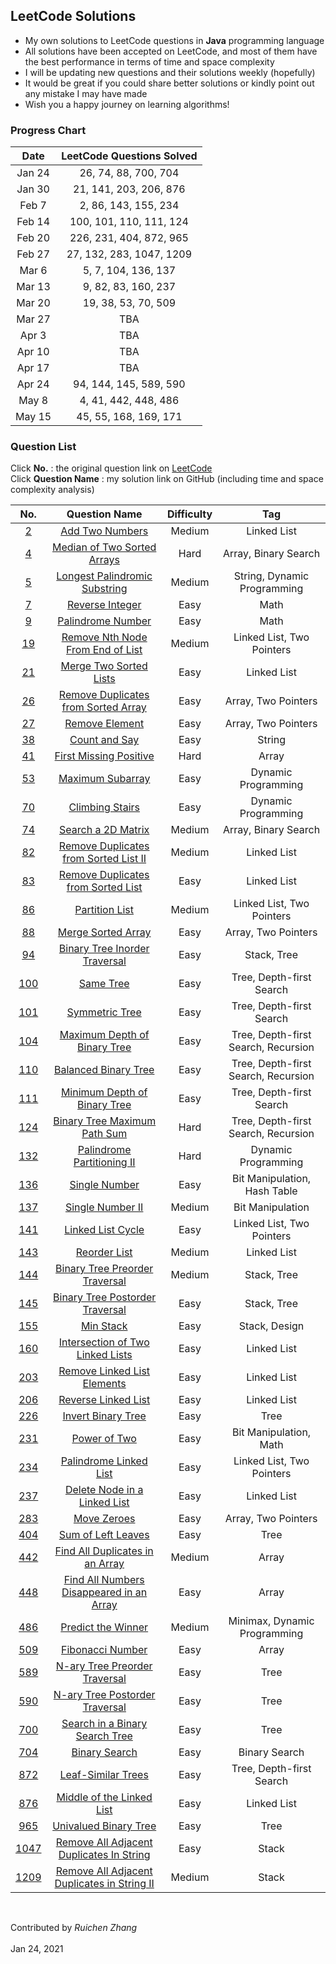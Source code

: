 ## LeetCode Solutions

<ul>
<li>My own solutions to LeetCode questions in <strong>Java</strong> programming language</li>
<li>All solutions have been accepted on LeetCode, and most of them have the best performance in terms of time and space complexity</li> 
<li>I will be updating new questions and their solutions weekly (hopefully)</li>
<li>It would be great if you could share better solutions or kindly point out any mistake I may have made</li>
<li>Wish you a happy journey on learning algorithms!</li>
</ul>

### Progress Chart

| Date | LeetCode Questions Solved |
| :----: | :----: |
| Jan 24 | 26, 74, 88, 700, 704 |
| Jan 30 | 21, 141, 203, 206, 876 |
| Feb 7 | 2, 86, 143, 155, 234 |
| Feb 14 | 100, 101, 110, 111, 124 |
| Feb 20 | 226, 231, 404, 872, 965 |
| Feb 27 | 27, 132, 283, 1047, 1209 |
| Mar 6 | 5, 7, 104, 136, 137 |
| Mar 13 | 9, 82, 83, 160, 237 |
| Mar 20 | 19, 38, 53, 70, 509 |
| Mar 27 | TBA |
| Apr 3 | TBA |
| Apr 10 | TBA |
| Apr 17 | TBA |
| Apr 24 | 94, 144, 145, 589, 590 |
| May 8 | 4, 41, 442, 448, 486 |
| May 15 | 45, 55, 168, 169, 171 |

### Question List
Click <strong>No.</strong> : the original question link on [LeetCode]((https://leetcode-cn.com/))<br>
Click <strong>Question Name</strong> : my solution link on GitHub (including time and space complexity analysis)

| No. | Question Name | Difficulty | Tag |
| :----: | :----: | :----: | :----: |
| [2](https://leetcode-cn.com/problems/add-two-numbers/) | [Add Two Numbers](https://github.com/ruichen199801/leetcode-solutions/blob/main/src/com/leetcode/ruichen199801/AddTwoNumbers.java) | Medium | Linked List |
| [4](https://leetcode-cn.com/problems/median-of-two-sorted-arrays/) | [Median of Two Sorted Arrays](https://github.com/ruichen199801/leetcode-solutions/blob/main/src/com/leetcode/ruichen199801/MedianOfTwoSortedArrays.java) | Hard | Array, Binary Search |
| [5](https://leetcode-cn.com/problems/longest-palindromic-substring/) | [Longest Palindromic Substring](https://github.com/ruichen199801/leetcode-solutions/blob/main/src/com/leetcode/ruichen199801/LongestPalindromicSubstring.java) | Medium | String, Dynamic Programming |
| [7](https://leetcode-cn.com/problems/reverse-integer/) | [Reverse Integer](https://github.com/ruichen199801/leetcode-solutions/blob/main/src/com/leetcode/ruichen199801/ReverseInteger.java) | Easy | Math |
| [9](https://leetcode-cn.com/problems/palindrome-number/) | [Palindrome Number](https://github.com/ruichen199801/leetcode-solutions/blob/main/src/com/leetcode/ruichen199801/PalindromeNumber.java) | Easy | Math |
| [19](https://leetcode-cn.com/problems/remove-nth-node-from-end-of-list/) | [Remove Nth Node From End of List](https://github.com/ruichen199801/leetcode-solutions/blob/main/src/com/leetcode/ruichen199801/RemoveNthNodeFromEndOfList.java) | Medium | Linked List, Two Pointers |
| [21](https://leetcode-cn.com/problems/merge-two-sorted-lists/) | [Merge Two Sorted Lists](https://github.com/ruichen199801/leetcode-solutions/blob/main/src/com/leetcode/ruichen199801/MergeTwoSortedLists.java) | Easy | Linked List |
| [26](https://leetcode-cn.com/problems/remove-duplicates-from-sorted-array/) | [Remove Duplicates from Sorted Array](https://github.com/ruichen199801/leetcode-solutions/blob/main/src/com/leetcode/ruichen199801/RemoveDuplicatesFromSortedArray.java) | Easy | Array, Two Pointers |
| [27](https://leetcode-cn.com/problems/remove-element/) | [Remove Element](https://github.com/ruichen199801/leetcode-solutions/blob/main/src/com/leetcode/ruichen199801/RemoveElement.java) | Easy | Array, Two Pointers |
| [38](https://leetcode-cn.com/problems/count-and-say/) | [ Count and Say](https://github.com/ruichen199801/leetcode-solutions/blob/main/src/com/leetcode/ruichen199801/CountAndSay.java) | Easy | String |
| [41](https://leetcode-cn.com/problems/first-missing-positive/) | [First Missing Positive](https://github.com/ruichen199801/leetcode-solutions/blob/main/src/com/leetcode/ruichen199801/FirstMissingPositive.java) | Hard | Array |
| [53](https://leetcode-cn.com/problems/maximum-subarray/) | [Maximum Subarray](https://github.com/ruichen199801/leetcode-solutions/blob/main/src/com/leetcode/ruichen199801/MaximumSubarray.java) | Easy | Dynamic Programming |
| [70](https://leetcode-cn.com/problems/climbing-stairs/) | [Climbing Stairs](https://github.com/ruichen199801/leetcode-solutions/blob/main/src/com/leetcode/ruichen199801/ClimbingStairs.java) | Easy | Dynamic Programming |
| [74](https://leetcode-cn.com/problems/search-a-2d-matrix/) | [Search a 2D Matrix](https://github.com/ruichen199801/leetcode-solutions/blob/main/src/com/leetcode/ruichen199801/SearchA2DMatrix.java) | Medium | Array, Binary Search |
| [82](https://leetcode-cn.com/problems/remove-duplicates-from-sorted-list-ii/) | [Remove Duplicates from Sorted List II](https://github.com/ruichen199801/leetcode-solutions/blob/main/src/com/leetcode/ruichen199801/RemoveDuplicatesFromSortedListII.java) | Medium | Linked List |
| [83](https://leetcode-cn.com/problems/remove-duplicates-from-sorted-list/) | [Remove Duplicates from Sorted List](https://github.com/ruichen199801/leetcode-solutions/blob/main/src/com/leetcode/ruichen199801/RemoveDuplicatesFromSortedList.java) | Easy | Linked List |
| [86](https://leetcode-cn.com/problems/partition-list/) | [Partition List](https://github.com/ruichen199801/leetcode-solutions/blob/main/src/com/leetcode/ruichen199801/PartitionList.java) | Medium | Linked List, Two Pointers |
| [88](https://leetcode-cn.com/problems/merge-sorted-array/) | [Merge Sorted Array](https://github.com/ruichen199801/leetcode-solutions/blob/main/src/com/leetcode/ruichen199801/MergeSortedArray.java) | Easy | Array, Two Pointers |
| [94](https://leetcode-cn.com/problems/binary-tree-inorder-traversal/) | [Binary Tree Inorder Traversal](https://github.com/ruichen199801/leetcode-solutions/blob/main/src/com/leetcode/ruichen199801/BinaryTreeInorderTraversal.java) | Easy | Stack, Tree |
| [100](https://leetcode-cn.com/problems/same-tree/) | [Same Tree](https://github.com/ruichen199801/leetcode-solutions/blob/main/src/com/leetcode/ruichen199801/SameTree.java) | Easy | Tree, Depth-first Search |
| [101](https://leetcode-cn.com/problems/symmetric-tree/) | [Symmetric Tree](https://github.com/ruichen199801/leetcode-solutions/blob/main/src/com/leetcode/ruichen199801/SymmetricTree.java) | Easy | Tree, Depth-first Search |
| [104](https://leetcode-cn.com/problems/maximum-depth-of-binary-tree/) | [ Maximum Depth of Binary Tree](https://github.com/ruichen199801/leetcode-solutions/blob/main/src/com/leetcode/ruichen199801/MaximumDepthOfBinaryTree.java) | Easy | Tree, Depth-first Search, Recursion |
| [110](https://leetcode-cn.com/problems/balanced-binary-tree/) | [Balanced Binary Tree](https://github.com/ruichen199801/leetcode-solutions/blob/main/src/com/leetcode/ruichen199801/BalancedBinaryTree.java) | Easy | Tree, Depth-first Search, Recursion |
| [111](https://leetcode-cn.com/problems/minimum-depth-of-binary-tree/) | [Minimum Depth of Binary Tree](https://github.com/ruichen199801/leetcode-solutions/blob/main/src/com/leetcode/ruichen199801/MinimumDepthOfBinaryTree.java) | Easy | Tree, Depth-first Search |
| [124](https://leetcode-cn.com/problems/binary-tree-maximum-path-sum/) | [ Binary Tree Maximum Path Sum](https://github.com/ruichen199801/leetcode-solutions/blob/main/src/com/leetcode/ruichen199801/BinaryTreeMaximumPathSum.java) | Hard | Tree, Depth-first Search, Recursion |
| [132](https://leetcode-cn.com/problems/palindrome-partitioning-ii/) | [Palindrome Partitioning II](https://github.com/ruichen199801/leetcode-solutions/blob/main/src/com/leetcode/ruichen199801/PalindromePartitioningII.java) | Hard | Dynamic Programming |
| [136](https://leetcode-cn.com/problems/single-number/) | [Single Number](https://github.com/ruichen199801/leetcode-solutions/blob/main/src/com/leetcode/ruichen199801/SingleNumber.java) | Easy | Bit Manipulation, Hash Table |
| [137](https://leetcode-cn.com/problems/single-number-ii/) | [Single Number II](https://github.com/ruichen199801/leetcode-solutions/blob/main/src/com/leetcode/ruichen199801/SingleNumberII.java) | Medium | Bit Manipulation |
| [141](https://leetcode-cn.com/problems/linked-list-cycle/) | [Linked List Cycle](https://github.com/ruichen199801/leetcode-solutions/blob/main/src/com/leetcode/ruichen199801/LinkedListCycle.java) | Easy | Linked List, Two Pointers |
| [143](https://leetcode-cn.com/problems/reorder-list/) | [Reorder List](https://github.com/ruichen199801/leetcode-solutions/blob/main/src/com/leetcode/ruichen199801/ReorderList.java) | Medium | Linked List |
| [144](https://leetcode-cn.com/problems/binary-tree-preorder-traversal/) | [Binary Tree Preorder Traversal](https://github.com/ruichen199801/leetcode-solutions/blob/main/src/com/leetcode/ruichen199801/BinaryTreePreorderTraversal.java) | Medium | Stack, Tree |
| [145](https://leetcode-cn.com/problems/binary-tree-postorder-traversal/) | [Binary Tree Postorder Traversal](https://github.com/ruichen199801/leetcode-solutions/blob/main/src/com/leetcode/ruichen199801/BinaryTreePostorderTraversal.java) | Easy | Stack, Tree |
| [155](https://leetcode-cn.com/problems/min-stack/) | [Min Stack](https://github.com/ruichen199801/leetcode-solutions/blob/main/src/com/leetcode/ruichen199801/MinStack.java) | Easy | Stack, Design |
| [160](https://leetcode-cn.com/problems/intersection-of-two-linked-lists/) | [Intersection of Two Linked Lists](https://github.com/ruichen199801/leetcode-solutions/blob/main/src/com/leetcode/ruichen199801/IntersectionOfTwoLinkedLists.java) | Easy | Linked List |
| [203](https://leetcode-cn.com/problems/remove-linked-list-elements/) | [Remove Linked List Elements](https://github.com/ruichen199801/leetcode-solutions/blob/main/src/com/leetcode/ruichen199801/RemoveLinkedListElements.java) | Easy | Linked List |
| [206](https://leetcode-cn.com/problems/reverse-linked-list/) | [Reverse Linked List](https://github.com/ruichen199801/leetcode-solutions/blob/main/src/com/leetcode/ruichen199801/ReverseLinkedList.java) | Easy | Linked List |
| [226](https://leetcode-cn.com/problems/invert-binary-tree/) | [Invert Binary Tree](https://github.com/ruichen199801/leetcode-solutions/blob/main/src/com/leetcode/ruichen199801/InvertBinaryTree.java) | Easy | Tree |
| [231](https://leetcode-cn.com/problems/power-of-two/) | [Power of Two](https://github.com/ruichen199801/leetcode-solutions/blob/main/src/com/leetcode/ruichen199801/PowerOfTwo.java) | Easy | Bit Manipulation, Math |
| [234](https://leetcode-cn.com/problems/palindrome-linked-list/) | [Palindrome Linked List](https://github.com/ruichen199801/leetcode-solutions/blob/main/src/com/leetcode/ruichen199801/PalindromeLinkedList.java) | Easy | Linked List, Two Pointers |
| [237](https://leetcode-cn.com/problems/delete-node-in-a-linked-list/) | [Delete Node in a Linked List](https://github.com/ruichen199801/leetcode-solutions/blob/main/src/com/leetcode/ruichen199801/DeleteNodeInLinkedList.java) | Easy | Linked List |
| [283](https://leetcode-cn.com/problems/move-zeroes/) | [Move Zeroes](https://github.com/ruichen199801/leetcode-solutions/blob/main/src/com/leetcode/ruichen199801/MoveZeros.java) | Easy | Array, Two Pointers |
| [404](https://leetcode-cn.com/problems/sum-of-left-leaves/) | [Sum of Left Leaves](https://github.com/ruichen199801/leetcode-solutions/blob/main/src/com/leetcode/ruichen199801/SumOfLeftLeaves.java) | Easy | Tree |
| [442](https://leetcode-cn.com/problems/find-all-duplicates-in-an-array/) | [Find All Duplicates in an Array](https://github.com/ruichen199801/leetcode-solutions/blob/main/src/com/leetcode/ruichen199801/FindAllDuplicatesInAnArray.java) | Medium | Array |
| [448](https://leetcode-cn.com/problems/find-all-numbers-disappeared-in-an-array/) | [Find All Numbers Disappeared in an Array](https://github.com/ruichen199801/leetcode-solutions/blob/main/src/com/leetcode/ruichen199801/FindAllNumbersDisappearedInAnArray.java) | Easy | Array |
| [486](https://leetcode-cn.com/problems/predict-the-winner/) | [Predict the Winner](https://github.com/ruichen199801/leetcode-solutions/blob/main/src/com/leetcode/ruichen199801/PredictTheWinner.java) | Medium | Minimax, Dynamic Programming |
| [509](https://leetcode-cn.com/problems/fibonacci-number/) | [Fibonacci Number](https://github.com/ruichen199801/leetcode-solutions/blob/main/src/com/leetcode/ruichen199801/FibonacciNumber.java) | Easy | Array |
| [589](https://leetcode-cn.com/problems/n-ary-tree-preorder-traversal/) | [N-ary Tree Preorder Traversal](https://github.com/ruichen199801/leetcode-solutions/blob/main/src/com/leetcode/ruichen199801/NaryTreePreorderTraversal.java) | Easy | Tree |
| [590](https://leetcode-cn.com/problems/n-ary-tree-postorder-traversal/) | [N-ary Tree Postorder Traversal](https://github.com/ruichen199801/leetcode-solutions/blob/main/src/com/leetcode/ruichen199801/NaryTreePostorderTraversal.java) | Easy | Tree |
| [700](https://leetcode-cn.com/problems/search-in-a-binary-search-tree/) | [Search in a Binary Search Tree](https://github.com/ruichen199801/leetcode-solutions/blob/main/src/com/leetcode/ruichen199801/SearchInABinarySearchTree.java) | Easy | Tree |
| [704](https://leetcode-cn.com/problems/binary-search/) | [Binary Search](https://github.com/ruichen199801/leetcode-solutions/blob/main/src/com/leetcode/ruichen199801/BinarySearch.java) | Easy | Binary Search |
| [872](https://leetcode-cn.com/problems/leaf-similar-trees/) | [Leaf-Similar Trees](https://github.com/ruichen199801/leetcode-solutions/blob/main/src/com/leetcode/ruichen199801/LeafSimilarTrees.java) | Easy | Tree, Depth-first Search |
| [876](https://leetcode-cn.com/problems/middle-of-the-linked-list/) | [Middle of the Linked List](https://github.com/ruichen199801/leetcode-solutions/blob/main/src/com/leetcode/ruichen199801/MiddleoftheLinkedList.java) | Easy | Linked List |
| [965](https://leetcode-cn.com/problems/univalued-binary-tree/) | [Univalued Binary Tree](https://github.com/ruichen199801/leetcode-solutions/blob/main/src/com/leetcode/ruichen199801/UnivaluedBinaryTree.java) | Easy | Tree |
| [1047](https://leetcode-cn.com/problems/remove-all-adjacent-duplicates-in-string/) | [Remove All Adjacent Duplicates In String](https://github.com/ruichen199801/leetcode-solutions/blob/main/src/com/leetcode/ruichen199801/RemoveAllAdjacentDuplicatesInString.java) | Easy | Stack |
| [1209](https://leetcode-cn.com/problems/remove-all-adjacent-duplicates-in-string-ii/) | [Remove All Adjacent Duplicates in String II](https://github.com/ruichen199801/leetcode-solutions/blob/main/src/com/leetcode/ruichen199801/RemoveAllAdjacentDuplicatesInStringII.java) | Medium | Stack |

<br><p>Contributed by <em>Ruichen Zhang</em>
<br><br>Jan 24, 2021</p>
